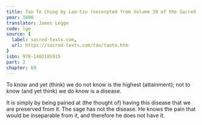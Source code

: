 ```yaml
---
title: Tao Te Ching by Lao-tzu (excerpted from Volume 39 of the Sacred Books of the East.)
year: 1890
translator: James Legge
code: lge
source: {
  label: sacred-texts.com,
  url: https://sacred-texts.com/tao/taote.htm
}
isbn: 978-1402185915
part: 2
chapter: 69
---
```

To know and yet (think) we do not know is the highest (attainment);
not to know (and yet think) we do know is a disease. 

It is simply by being pained at (the thought of) having this disease that we are preserved from it. The sage has not the disease. He knows the pain that would be inseparable from it, and therefore he does not have it.